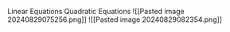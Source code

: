 Linear Equations
Quadratic Equations
![[Pasted image 20240829075256.png]]
![[Pasted image 20240829082354.png]]